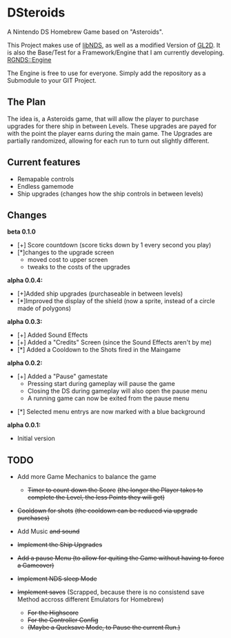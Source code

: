 # DSteroids
A Nintendo DS Homebrew Game based on "Asteroids".

This Project makes use of [libNDS](https://github.com/devkitPro/libnds), as well as a modified Version of [GL2D](https://github.com/DeathCamel57/libgl2d_ds).
It is also the Base/Test for a Framework/Engine that I am currently developing.
[RGNDS::Engine](https://github.com/DoodlingTurtle/NDS_RGNDS_Engine)

The Engine is free to use for everyone. Simply add the repository as a Submodule to your GIT Project.

## The Plan
The idea is, a Asteroids game, that will allow the player to purchase upgrades for there ship in between Levels.
These upgrades are payed for with the point the player earns during the main game.
The Upgrades are partially randomized, allowing for each run to turn out slightly different.

## Current features
- Remapable controls
- Endless gamemode
- Ship upgrades (changes how the ship controls in between levels)

## Changes
**beta 0.1.0**
* [+] Score countdown (score ticks down by 1 every second you play)
* [\*]changes to the upgrade screen 
  * moved cost to upper screen
  * tweaks to the costs of the upgrades

**alpha 0.0.4:**
* [+]Added ship upgrades (purchaseable in between levels)
* [\*]Improved the display of the shield (now a sprite, instead of a circle made of polygons)

**alpha 0.0.3:**
+ [+] Added Sound Effects
+ [+] Added a "Credits" Screen (since the Sound Effects aren't by me)
+ [\*] Added a Cooldown to the Shots fired in the Maingame

**alpha 0.0.2:**
+ [+] Added a "Pause" gamestate
  * Pressing start during gameplay will pause the game
  * Closing the DS during gameplay will also open the pause menu
  * A running game can now be exited from the pause menu
- [*] Selected menu entrys are now marked with a blue background 

**alpha 0.0.1:**
- Initial version

## TODO
- Add more Game Mechanics to balance the game
  - ~~Timer to count down the Score~~
    ~~(the longer the Player takes to complete the Level, the less Points they will get)~~

- ~~Cooldown for shots~~
    ~~(the cooldown can be reduced via upgrade purchases)~~

- Add Music ~~and sound~~

- ~~Implement the Ship Upgrades~~

- ~~Add a pause Menu
  (to allow for quiting the Game without having to force a Gameover)~~

- ~~Implement NDS sleep Mode~~

- ~~Implement saves~~
  (Scrapped, because there is no consistend save Method accross different Emulators for Homebrew)
  - ~~For the Highscore~~
  - ~~For the Controller Config~~
  - ~~(Maybe a Qucksave Mode, to Pause the current Run.)~~
  